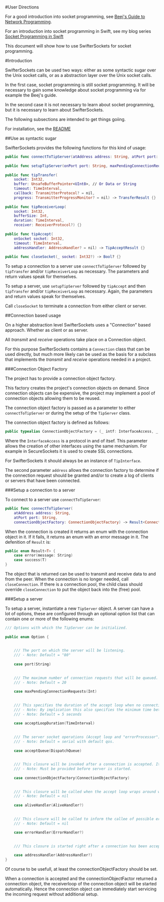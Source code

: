 #User Directions

For a good introduction into socket programming, see [Beej's Guide to Network Programming](http://beej.us/guide/bgnet/output/html/multipage/index.html).

For an introduction into socket programming in Swift, see my blog series [Socket Programming in Swift](http://swiftrien.blogspot.com/2015/10/socket-programming-in-swift-part-1.html)

This document will show how to use SwifterSockets for socket programming.

#Introduction

SwifterSockets can be used two ways: either as some syntactic sugar over the Unix socket calls, or as a  abstraction layer over the Unix socket calls.

In the first case, socket programming is still socket programming. It will be necessary to gain some knowledge about socket programming via for example the Beej's guide.

In the second case it is not necessary to learn about socket programming, but it is necessary to learn about SwifterSockets.

The following subsections are intended to get things goiing.

For installation, see the [README](https://github.com/Balancingrock/SwifterSockets/blob/master/README.md)

##Use as syntactic sugar

SwifterSockets provides the following functions for this kind of usage:

```swift
public func connectToTipServer(atAddress address: String, atPort port: String) -> Result<Int32> {}
    
public func setupTipServer(onPort port: String, maxPendingConnectionRequest: Int32) -> Result<Int32> {}
    
public func tipTransfer(
    socket: Int32,
    buffer: UnsafeBufferPointer<UInt8>, // Or Data or String
    timeout: TimeInterval,
    callback: TransmitterProtocol? = nil,
    progress: TransmitterProgressMonitor? = nil) -> TransferResult {}
    
public func tipReceiverLoop(
    socket: Int32,
    bufferSize: Int,
    duration: TimeInterval,
    receiver: ReceiverProtocol?) {}
    
public func tipAccept(
    onSocket socket: Int32,
    timeout: TimeInterval,
    addressHandler: AddressHandler? = nil) -> TipAcceptResult {}
    	
public func closeSocket(_ socket: Int32?) -> Bool? {}
```

To setup a connection to a server use `connectToTipServer` followed by `tipTransfer` and/or `tipReceiverLoop` as necessary. The parameters and return values speak for themselves.

To setup a server, use `setupTipServer` followed by `tipAccept` and then `tipTransfer` and/or `tipReceiverLoop` as necessary. Again, the parameters and return values speak for themselves.

Call `closeSocket` to terminate a connection from either client or server.

##Connection based usage

On a higher abstraction level SwifterSockets uses a "Connection" based approach. Whether as client or as server.

All _transmit_ and _receive_ operations take place on a Connection object.

For this purpose SwifterSockets contains a `Connection` class that can be used directly, but much more likely can be used as the basis for a subclass that implements the _transmit_ and _receive_ operations needed in a project.

###Connection Object Factory

The project has to provide a connection object factory.

This factory creates the project's connection objects on demand. Since connection objects can be expensive, the project may implement a pool of connection objects allowing them to be reused.

The connection object factory is passed as a parameter to either `connectToTipServer` or during the setup of the `TipServer` class.

The connection object factory is defined as follows:

```swift
public typealias ConnectionObjectFactory = (_ intf: InterfaceAccess, _ address: String) -> Connection?
```    

Where the `InterfaceAccess` is a protocol in and of itsef. This parameter allows the creation of other interfaces using the same mechanism. For example in SecureSockets it is used to create SSL connections.

For SwifterSockets it should always be an instance of `TipInterface`.

The second parameter `address` allows the connection factory to determine if the connection request should be granted and/or to create a log of clients or servers that have been connected.

###Setup a connection to a server

To connect to a server use `connectToTipServer`:

```swift
public func connectToTipServer(
    atAddress address: String,
    atPort port: String,
    connectionObjectFactory: ConnectionObjectFactory) -> Result<Connection> {}
```

When the connection is created it returns an enum with the connection object in it. If it fails, it returns an enum with an error message in it. The defenition of `Result` is:

```swift
public enum Result<T> {
    case error(message: String)
    case success(T)
}
```
The object that is returned can be used to transmit and receive data to and from the peer. When the connection is no longer needed, call `closeConnection`. If there is a connection pool, the child class should override `closeConnection` to put the object back into the (free) pool.

###Setup a server

To setup a server, instantiate a new `TipServer` object. A server can have a lot of options, these are configured through an optional option list that can contain one or more of the following enums:

```swift
/// Options with which the TipServer can be initialized.
    
public enum Option {
        
        
    /// The port on which the server will be listening.
    /// - Note: Default = "80"
        
    case port(String)
        
        
    /// The maximum number of connection requests that will be queued.
    /// - Note: Default = 20
        
    case maxPendingConnectionRequests(Int)
        
        
    /// This specifies the duration of the accept loop when no connection requests arrive.
    /// - Note: By implication this also specifies the minimum time between two 'aliveHandler' invocations.
    /// - Note: Default = 5 seconds
        
    case acceptLoopDuration(TimeInterval)
        
        
    /// The server socket operations (Accept loop and "errorProcessor") run synchronously on this queue.
    /// - Note: Default = serial with default qos.
        
    case acceptQueue(DispatchQueue)
        
        
    /// This closure will be invoked after a connection is accepted. It will run on the acceptQueue and block further accepts until it finishes.
    /// - Note: Must be provided before server is started.
        
    case connectionObjectFactory(ConnectionObjectFactory)
        
        
    /// This closure will be called when the accept loop wraps around without any activity. It will run on the accept queue and should return asap.
    /// - Note: Default = nil
        
    case aliveHandler(AliveHandler?)
        
        
    /// This closure will be called to inform the callee of possible error's during the accept loop. The accept loop will try to continue after reporting an error. It will run on the accept queue and should return asap.
    /// - Note: Default = nil
        
    case errorHandler(ErrorHandler?)
        
        
    /// This closure is started right after a connection has been accepted, but before the connection object factory is called. If it returns 'true' processing resumes as normal and the connection object factor is called. If it returns false, the connection will be terminated.

    case addressHandler(AddressHandler?)
}
```

Of course to be usefull, at least the connectionObjectFactory should be set.

When a connection is accepted and the connectionObjectFactor returned a connection object, the receiverloop of the connection object will be started automatically. Hence the connection object can immediately start servicing the incoming request without additional setup.